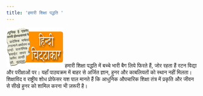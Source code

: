 ```yaml
---
title: 'हमारी शिक्षा पद्धति '
---
```

![](/media_folder/chitthakar.png) हमारी शिक्षा पद्धति में बच्चे भारी बैग लिये फिरते हैं, जोर रहता हैं रटन विद्या और परीक्षाओं पर। यहाँ पाठ्यक्रम में बाहर से अर्जित ज्ञान, हुनर और काबलियतों को स्थान नहीं मिलता। शिक्षाविद व राष्ट्रीय शोध प्रोफेसर यश पाल मानते हैं कि आधुनिक औपचारिक शिक्षा तंत्र में प्रकृति और जीवन से सीखे हुनर को शामिल करना भी ज़रूरी है।

